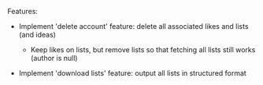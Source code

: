 Features:

- Implement 'delete account' feature: delete all associated likes and lists (and ideas)
    - Keep likes on lists, but remove lists so that fetching all lists still works (author is null)

- Implement 'download lists' feature: output all lists in structured format
